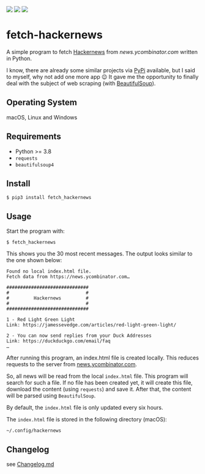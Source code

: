 ![](https://img.shields.io/github/license/niftycode/fetch_hackernews) ![](https://img.shields.io/github/issues/niftycode/fetch_hackernews.svg?style=flat) ![](https://img.shields.io/pypi/v/fetch_hackernews)
# fetch-hackernews

A simple program to fetch [Hackernews](https://news.ycombinator.com) from *news.ycombinator.com* written in Python.

I know, there are already some similar projects via [PyPi](https://pypi.org) available, but I said to myself, why not add one more app :wink: It gave me the opportunity to finally deal with the subject of web scraping (with [BeautifulSoup](https://www.crummy.com/software/BeautifulSoup/bs4/doc/)).

## Operating System

macOS, Linux and Windows

## Requirements

* Python >= 3.8
* `requests`
* `beautifulsoup4`

## Install

    $ pip3 install fetch_hackernews

## Usage

Start the program with:

    $ fetch_hackernews

This shows you the 30 most recent messages. The output looks similar to the one shown below:

    Found no local index.html file.
    Fetch data from https://news.ycombinator.com…

    ##############################
    #                            #
    #         Hackernews         #
    #                            #
    ##############################

    1 - Red Light Green Light
    Link: https://jamessevedge.com/articles/red-light-green-light/
    
    2 - You can now send replies from your Duck Addresses
    Link: https://duckduckgo.com/email/faq
    …

After running this program, an index.html file is created locally. This reduces requests to the server from [news.ycombinator.com](https://news.ycombinator.com).

So, all news will be read from the local `index.html` file. This program will search for such a file. If no file has been created yet, it will create this file, download the content (using `requests`) and save it. After that, the content will be parsed using `BeautifulSoup`.

By default, the `index.html` file is only updated every six hours.

The `index.html` file is stored in the following directory (macOS):

    ~/.config/hackernews

## Changelog

see [Changelog.md](https://github.com/niftycode/fetch_hackernews/blob/main/Changelog.md)
